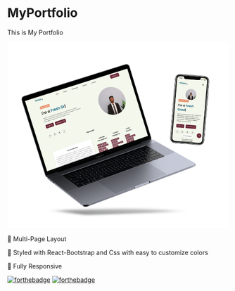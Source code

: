 # MyPortfolio
This is My Portfolio

<img style="align-content: center;" alt="Demo" src="assets/images/previewweb.png" style="max-width: 100%;">


📖 Multi-Page Layout

🎨 Styled with React-Bootstrap and Css with easy to customize colors

📱 Fully Responsive 

[![forthebadge](https://forthebadge.com/images/badges/made-with-javascript.svg)](https://forthebadge.com)
[![forthebadge](https://forthebadge.com/images/badges/made-with-html_css.svg)](https://forthebadge.com)
